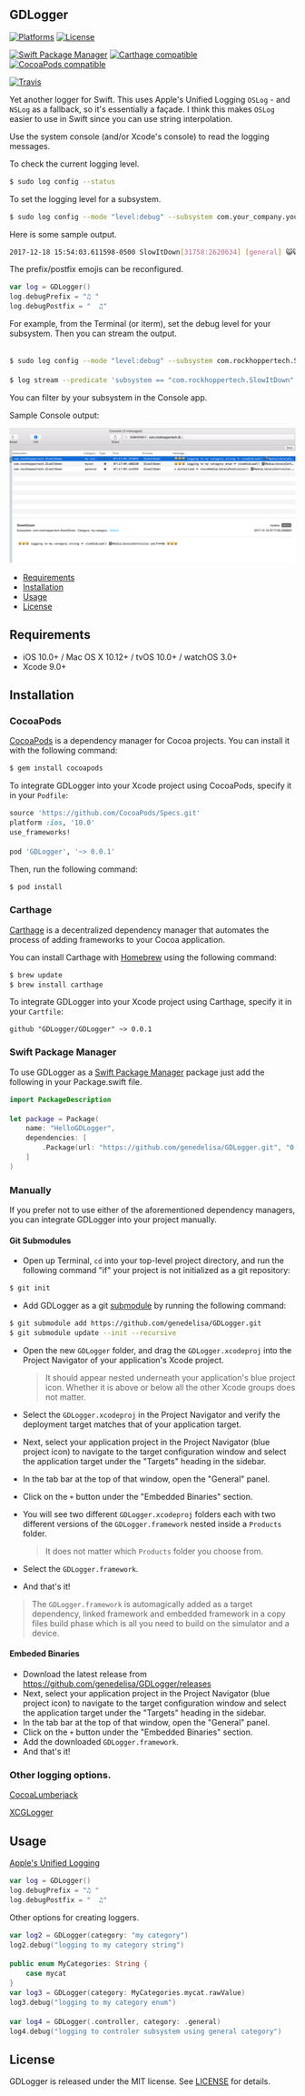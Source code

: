 ## GDLogger

[![Platforms](https://img.shields.io/cocoapods/p/GDLogger.svg)](https://cocoapods.org/pods/GDLogger)
[![License](https://img.shields.io/cocoapods/l/GDLogger.svg)](https://raw.githubusercontent.com/genedelisa/GDLogger/master/LICENSE)

[![Swift Package Manager](https://img.shields.io/badge/Swift%20Package%20Manager-compatible-brightgreen.svg)](https://github.com/apple/swift-package-manager)
[![Carthage compatible](https://img.shields.io/badge/Carthage-compatible-4BC51D.svg?style=flat)](https://github.com/Carthage/Carthage)
[![CocoaPods compatible](https://img.shields.io/cocoapods/v/GDLogger.svg)](https://cocoapods.org/pods/GDLogger)

[![Travis](https://img.shields.io/travis/genedelisa/GDLogger/master.svg)](https://travis-ci.org/genedelisa/GDLogger/branches)



Yet another logger for Swift.
This uses Apple's Unified Logging `OSLog` - and `NSLog` as a fallback, so it's essentially a façade.
I think this makes `OSLog` easier to use in Swift since you can use string interpolation.

Use the system console (and/or Xcode's console) to read the logging messages.

To check the current logging level.
```bash
$ sudo log config --status
```

To set the logging level for a subsystem.
```bash
$ sudo log config --mode "level:debug" --subsystem com.your_company.your_subsystem_name
```

Here is some sample output.

```bash
2017-12-18 15:54:03.611598-0500 SlowItDown[31758:2620634] [general] 😺😺😺 authorized ☞ checkMediaLibraryPermission() 🗄MediaLibraryController.swift➸121 😺😺😺
```

The prefix/postfix emojis can be reconfigured.

```Swift
var log = GDLogger()
log.debugPrefix = "♫ "
log.debugPostfix = "  ♫"
```


For example, from the Terminal (or iterm), set the debug level for your subsystem. Then you can stream the output.
```bash

$ sudo log config --mode "level:debug" --subsystem com.rockhoppertech.SlowItDown

$ log stream --predicate 'subsystem == "com.rockhoppertech.SlowItDown"' --info --debug
```


You can filter by your subsystem in the Console app.

Sample Console output:

![Console](screenshots/consoleLogging.png "Console")





- [Requirements](#requirements)
- [Installation](#installation)
- [Usage](#usage)
- [License](#license)

## Requirements

- iOS 10.0+ / Mac OS X 10.12+ / tvOS 10.0+ / watchOS 3.0+
- Xcode 9.0+

## Installation

### CocoaPods

[CocoaPods](http://cocoapods.org) is a dependency manager for Cocoa projects. You can install it with the following command:

```bash
$ gem install cocoapods
```


To integrate GDLogger into your Xcode project using CocoaPods, specify it in your `Podfile`:

```ruby
source 'https://github.com/CocoaPods/Specs.git'
platform :ios, '10.0'
use_frameworks!

pod 'GDLogger', '~> 0.0.1'
```

Then, run the following command:

```bash
$ pod install
```

### Carthage

[Carthage](https://github.com/Carthage/Carthage) is a decentralized dependency manager that automates the process of adding frameworks to your Cocoa application.

You can install Carthage with [Homebrew](http://brew.sh/) using the following command:

```bash
$ brew update
$ brew install carthage
```

To integrate GDLogger into your Xcode project using Carthage, specify it in your `Cartfile`:

```ogdl
github "GDLogger/GDLogger" ~> 0.0.1
```
### Swift Package Manager

To use GDLogger as a [Swift Package Manager](https://swift.org/package-manager/) package just add the following in your Package.swift file.

``` swift
import PackageDescription

let package = Package(
    name: "HelloGDLogger",
    dependencies: [
        .Package(url: "https://github.com/genedelisa/GDLogger.git", "0.0.1")
    ]
)
```

### Manually

If you prefer not to use either of the aforementioned dependency managers, you can integrate GDLogger into your project manually.

#### Git Submodules

- Open up Terminal, `cd` into your top-level project directory, and run the following command "if" your project is not initialized as a git repository:

```bash
$ git init
```

- Add GDLogger as a git [submodule](http://git-scm.com/docs/git-submodule) by running the following command:

```bash
$ git submodule add https://github.com/genedelisa/GDLogger.git
$ git submodule update --init --recursive
```

- Open the new `GDLogger` folder, and drag the `GDLogger.xcodeproj` into the Project Navigator of your application's Xcode project.

    > It should appear nested underneath your application's blue project icon. Whether it is above or below all the other Xcode groups does not matter.

- Select the `GDLogger.xcodeproj` in the Project Navigator and verify the deployment target matches that of your application target.
- Next, select your application project in the Project Navigator (blue project icon) to navigate to the target configuration window and select the application target under the "Targets" heading in the sidebar.
- In the tab bar at the top of that window, open the "General" panel.
- Click on the `+` button under the "Embedded Binaries" section.
- You will see two different `GDLogger.xcodeproj` folders each with two different versions of the `GDLogger.framework` nested inside a `Products` folder.

    > It does not matter which `Products` folder you choose from.

- Select the `GDLogger.framework`.

- And that's it!

> The `GDLogger.framework` is automagically added as a target dependency, linked framework and embedded framework in a copy files build phase which is all you need to build on the simulator and a device.

#### Embeded Binaries

- Download the latest release from https://github.com/genedelisa/GDLogger/releases
- Next, select your application project in the Project Navigator (blue project icon) to navigate to the target configuration window and select the application target under the "Targets" heading in the sidebar.
- In the tab bar at the top of that window, open the "General" panel.
- Click on the `+` button under the "Embedded Binaries" section.
- Add the downloaded `GDLogger.framework`.
- And that's it!

### Other logging options.

[CocoaLumberjack](https://github.com/CocoaLumberjack/CocoaLumberjack)

[XCGLogger](https://github.com/DaveWoodCom/XCGLogger)


## Usage

[Apple's Unified Logging](https://developer.apple.com/documentation/os/logging)

```Swift
var log = GDLogger()
log.debugPrefix = "♫ "
log.debugPostfix = "  ♫"
```

Other options for creating loggers.

```Swift
var log2 = GDLogger(category: "my category")
log2.debug("logging to my category string")

public enum MyCategories: String {
    case mycat
}
var log3 = GDLogger(category: MyCategories.mycat.rawValue)
log3.debug("logging to my category enum")

var log4 = GDLogger(.controller, category: .general)
log4.debug("logging to controler subsystem using general category")
````

## License

GDLogger is released under the MIT license. See [LICENSE](https://github.com/genedelisa/GDLogger/blob/master/LICENSE) for details.
